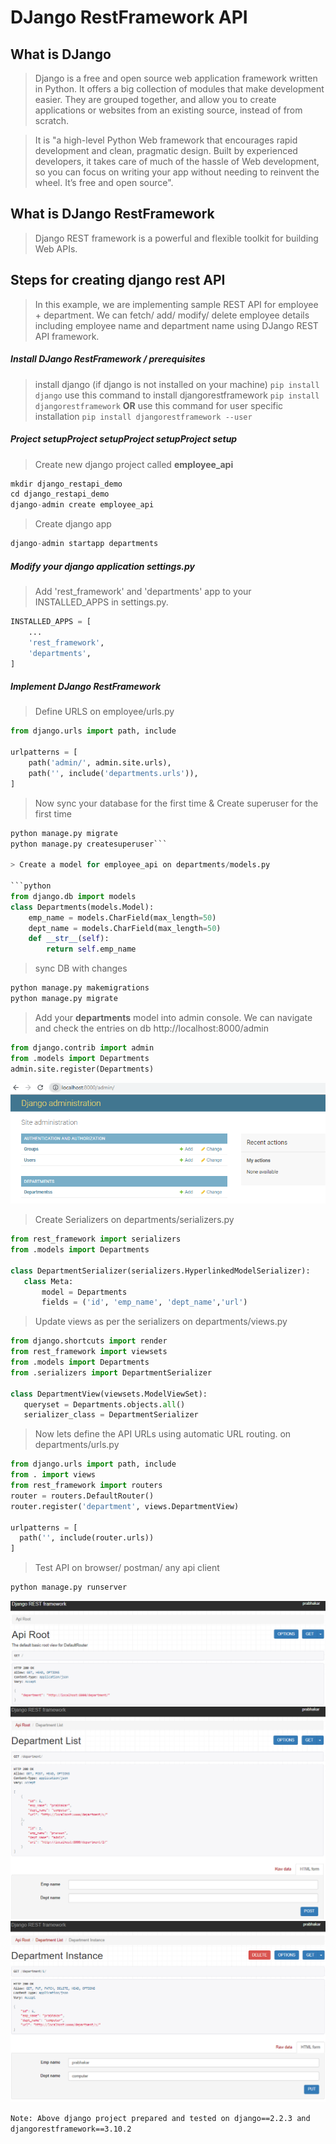 # DJango RestFramework API

What is DJango
------
> Django is a free and open source web application framework written in Python. It offers a big collection of modules that make development easier. They are grouped together, and allow you to create applications or websites from an existing source, instead of from scratch.

> It is "a high-level Python Web framework that encourages rapid development and clean, pragmatic design. Built by experienced developers, it takes care of much of the hassle of Web development, so you can focus on writing your app without needing to reinvent the wheel. It’s free and open source".

What is DJango RestFramework
------
> Django REST framework is a powerful and flexible toolkit for building Web APIs.

Steps for creating django rest API
------
> In this example, we are implementing sample REST API for employee + department. We can fetch/ add/ modify/ delete employee details including employee name and department name using DJango REST API framework.

##### Install DJango RestFramework / prerequisites
> install django (if django is not installed on your machine)
`pip install django`
> use this command to install djangorestframework
`pip install djangorestframework`
> **OR**
> use this command for user specific installation 
`pip install djangorestframework --user`

##### Project setupProject setupProject setupProject setup

> Create new django project called **employee_api**

```python
mkdir django_restapi_demo
cd django_restapi_demo
django-admin create employee_api
```
 > Create django app 

```python 
django-admin startapp departments
```

##### Modify your django application settings.py
> Add 'rest_framework' and 'departments' app to your INSTALLED_APPS in settings.py.

```python
INSTALLED_APPS = [
    ...
    'rest_framework',
	'departments',
]
```
##### Implement DJango RestFramework

> Define URLS on employee/urls.py

```python
from django.urls import path, include

urlpatterns = [
    path('admin/', admin.site.urls),
    path('', include('departments.urls')),
]
```
> Now sync your database for the first time & Create superuser for the first time

```python
python manage.py migrate
python manage.py createsuperuser```

> Create a model for employee_api on departments/models.py

```python
from django.db import models
class Departments(models.Model):
    emp_name = models.CharField(max_length=50)
    dept_name = models.CharField(max_length=50)
    def __str__(self):
        return self.emp_name
```
> sync DB with changes

```python
python manage.py makemigrations
python manage.py migrate
```

> Add your **departments** model into admin console. We can navigate and check the entries on db http://localhost:8000/admin

```python
from django.contrib import admin
from .models import Departments
admin.site.register(Departments)
```
![alt text](https://github.com/prabhakar2020/django_restapi/blob/master/images/admin_console.png)

 > Create Serializers on departments/serializers.py
 
 ```python
from rest_framework import serializers
from .models import Departments

class DepartmentSerializer(serializers.HyperlinkedModelSerializer):
    class Meta:
        model = Departments
        fields = ('id', 'emp_name', 'dept_name','url')
```
 > Update views as per the serializers on departments/views.py
 
 ```python
from django.shortcuts import render
from rest_framework import viewsets
from .models import Departments
from .serializers import DepartmentSerializer

class DepartmentView(viewsets.ModelViewSet):
    queryset = Departments.objects.all()
    serializer_class = DepartmentSerializer
```
 > Now lets define the API URLs using automatic URL routing. on departments/urls.py
 
 ```python
from django.urls import path, include
from . import views
from rest_framework import routers
router = routers.DefaultRouter()
router.register('department', views.DepartmentView)

urlpatterns = [
   path('', include(router.urls))
]
```
 > Test API on browser/ postman/ any api client
 
 ```python
 python manage.py runserver
 ```
 ![alt text](https://github.com/prabhakar2020/django_restapi/blob/master/images/api_root.png)
 ![alt text](https://github.com/prabhakar2020/django_restapi/blob/master/images/departments_list.png)
 ![alt text](https://github.com/prabhakar2020/django_restapi/blob/master/images/departments_put.png)

`Note: Above django project prepared and tested on django==2.2.3 and djangorestframework==3.10.2`

